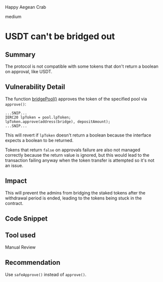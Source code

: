 Happy Aegean Crab

medium

# USDT can't be bridged out

## Summary
The protocol is not compatible with some tokens that don't return a boolean on approval, like USDT.

## Vulnerability Detail
The function [bridgePool()](https://github.com/sherlock-audit/2024-05-sophon/blob/main/farming-contracts/contracts/farm/SophonFarming.sol#L748) approves the token of the specified pool via `approve()`:
```solidity
...SNIP...
IERC20 lpToken = pool.lpToken;
lpToken.approve(address(bridge), depositAmount);
...SNIP...
```

This will revert if `lpToken` doesn't return a boolean because the interface expects a boolean to be returned. 

Tokens that return `false` on approvals failure are also not managed correctly because the return value is ignored, but this would lead to the transaction failing anyway when the token transfer is attempted so it's not an issue. 

## Impact
This will prevent the admins from bridging the staked tokens after the withdrawal period is ended, leading to the tokens being stuck in the contract.

## Code Snippet

## Tool used

Manual Review

## Recommendation
Use `safeApprove()` instead of `approve()`.